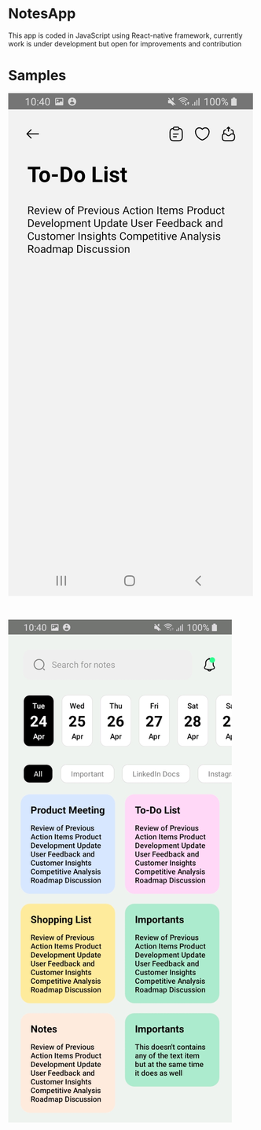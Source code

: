 # NotesApp
This app is coded in JavaScript using React-native framework, currently work is under development but open for improvements and contribution

# Samples
![All Notes Screen](pic_1.jpg?raw=true)

<br/>

![Notes Data Screen](pic_2.jpg?raw=true)

